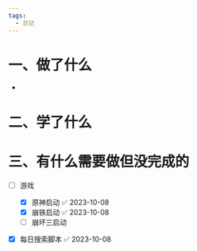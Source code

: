 ```yaml
---
tags:
  - 日记
---
```



# 一、做了什么

- 


# 二、学了什么




# 三、有什么需要做但没完成的
- [ ] 游戏
	- [x] 原神启动 ✅ 2023-10-08
	- [x] 崩铁启动 ✅ 2023-10-08
	- [ ] 崩坏三启动
- [x] 每日搜索脚本 ✅ 2023-10-08

